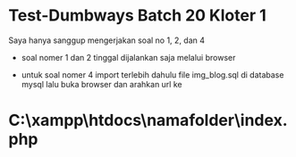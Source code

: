 # Test-Dumbways Batch 20 Kloter 1

Saya hanya sanggup mengerjakan soal no 1, 2, dan 4

- soal nomer 1 dan 2 tinggal dijalankan saja melalui browser

- untuk soal nomer 4
import terlebih dahulu file img_blog.sql di database mysql
lalu buka browser dan arahkan url ke 
# C:\xampp\htdocs\namafolder\index.php
